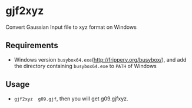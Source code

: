 # gjf2xyz
Convert Gaussian Input file to xyz format on Windows

## Requirements
* Windows version `busybox64.exe`(http://frippery.org/busybox/), and add the directory containing `busybox64.exe` to `PATH` of Windows

## Usage
* `gjf2xyz  g09.gjf`, then you will get g09.gjfxyz.

